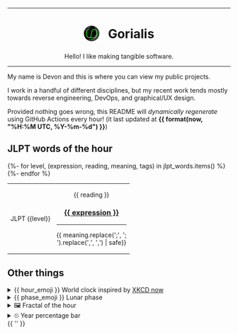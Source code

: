 ***

<h1 align="center">
<sub>
    <img src="readme/resources/avatar.png" height="36">
</sub>
&nbsp;
Gorialis
</h1>
<p align="center">
Hello! I like making tangible software.
</p>

***

My name is Devon and this is where you can view my public projects.

I work in a handful of different disciplines, but my recent work tends mostly towards reverse engineering, DevOps, and graphical/UX design.

Provided nothing goes wrong, this README will *dynamically regenerate* using GitHub Actions every hour! (it last updated at **{{ format(now, "%H:%M UTC, %Y-%m-%d") }}**)

<h2>JLPT words of the hour</h2>
<table>
    {%- for level, (expression, reading, meaning, tags) in jlpt_words.items() %}
    <tr>
        <td>JLPT {{level}}</td>
        <td>
            <p align="center">{{ reading }}</p>
            <h3 align="center"><b><a href="https://jisho.org/search/{{ quote(expression) }}">{{ expression }}</a></b></h3>
            <hr>
            <p align="center">{{ meaning.replace(';', ';<br>').replace(',', ',<wbr>') | safe}}</p>
        </td>
    </tr>
    {%- endfor %}
</table>

<h2>Other things</h2>
<details>
<summary>{{ hour_emoji }}  World clock inspired by <a href="https://xkcd.com/now">XKCD now</a></summary>

> <img src="generated/now.png" width="512">

</details>
<details>
<summary>{{ phase_emoji }} Lunar phase</summary>

The moon is approximately {{ format(phase * 100, '.2f') }}% through its phase ({{ ["New Moon", "Waxing Crescent", "First Quarter", "Waxing Gibbous", "Full Moon", "Waning Gibbous", "Last Quarter", "Waning Crescent"][round(phase * 8)] }}).

</details>
<details>
<summary>&#x1f5bc; Fractal of the hour</summary>

> <img src="generated/fractal.png" width="512">

</details>
<details>
<summary>&#x23f2; Year percentage bar</summary>
<pre><code>{{ format(now, '%Y') }} [{{ percentage_bar }}] {{ format(year_percentage * 100, '.2f') }}%</code></pre>
</details>
{{ '' }}
